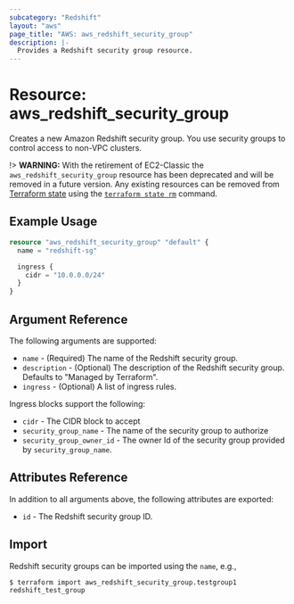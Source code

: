 ```yaml
---
subcategory: "Redshift"
layout: "aws"
page_title: "AWS: aws_redshift_security_group"
description: |-
  Provides a Redshift security group resource.
---
```


# Resource: aws_redshift_security_group

Creates a new Amazon Redshift security group. You use security groups to control access to non-VPC clusters.

!> **WARNING:** With the retirement of EC2-Classic the `aws_redshift_security_group` resource has been deprecated and will be removed in a future version. Any existing resources can be removed from [Terraform state](https://www.terraform.io/language/state) using the [`terraform state rm`](https://www.terraform.io/cli/commands/state/rm#command-state-rm) command.

## Example Usage

```terraform
resource "aws_redshift_security_group" "default" {
  name = "redshift-sg"

  ingress {
    cidr = "10.0.0.0/24"
  }
}
```

## Argument Reference

The following arguments are supported:

* `name` - (Required) The name of the Redshift security group.
* `description` - (Optional) The description of the Redshift security group. Defaults to "Managed by Terraform".
* `ingress` - (Optional) A list of ingress rules.

Ingress blocks support the following:

* `cidr` - The CIDR block to accept
* `security_group_name` - The name of the security group to authorize
* `security_group_owner_id` - The owner Id of the security group provided
  by `security_group_name`.

## Attributes Reference

In addition to all arguments above, the following attributes are exported:

* `id` - The Redshift security group ID.

## Import

Redshift security groups can be imported using the `name`, e.g.,

```
$ terraform import aws_redshift_security_group.testgroup1 redshift_test_group
```
